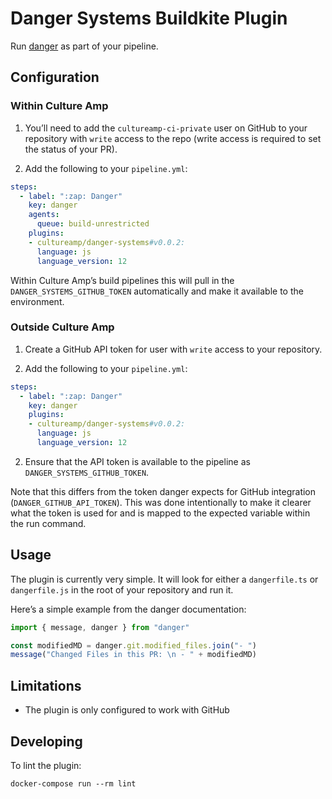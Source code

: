 # Danger Systems Buildkite Plugin

Run [danger]([https://](https://danger.systems/)) as part of your pipeline.

## Configuration

### Within Culture Amp

1. You’ll need to add the `cultureamp-ci-private` user on GitHub to your
   repository with `write` access to the repo (write access is required to set
   the status of your PR).

2. Add the following to your `pipeline.yml`:

```yml
steps:
  - label: ":zap: Danger"
    key: danger
    agents:
      queue: build-unrestricted
    plugins:
    - cultureamp/danger-systems#v0.0.2:
      language: js
      language_version: 12
```

Within Culture Amp’s build pipelines this will pull in the
`DANGER_SYSTEMS_GITHUB_TOKEN` automatically and make it available to the
environment.

### Outside Culture Amp

1. Create a GitHub API token for user with `write` access to your repository.

2. Add the following to your `pipeline.yml`:

```yml
steps:
  - label: ":zap: Danger"
    key: danger
    plugins:
    - cultureamp/danger-systems#v0.0.2:
      language: js
      language_version: 12
```

2. Ensure that the API token is available to the pipeline as
   `DANGER_SYSTEMS_GITHUB_TOKEN`.

Note that this differs from the token danger expects for GitHub integration
(`DANGER_GITHUB_API_TOKEN`). This was done intentionally to make it clearer
what the token is used for and is mapped to the expected variable within
the run command.

## Usage

The plugin is currently very simple. It will look for either a `dangerfile.ts`
or `dangerfile.js` in the root of your repository and run it.

Here’s a simple example from the danger documentation:

```ts
import { message, danger } from "danger"

const modifiedMD = danger.git.modified_files.join("- ")
message("Changed Files in this PR: \n - " + modifiedMD)
```

## Limitations

* The plugin is only configured to work with GitHub

## Developing

To lint the plugin:

```shell
docker-compose run --rm lint
```

